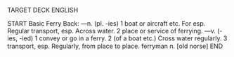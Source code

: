 TARGET DECK
ENGLISH

START
Basic
Ferry
Back: —n. (pl. -ies) 1 boat or aircraft etc. For esp. Regular transport, esp. Across water. 2 place or service of ferrying. —v. (-ies, -ied) 1 convey or go in a ferry. 2 (of a boat etc.) Cross water regularly. 3 transport, esp. Regularly, from place to place.  ferryman n. [old norse]
END
